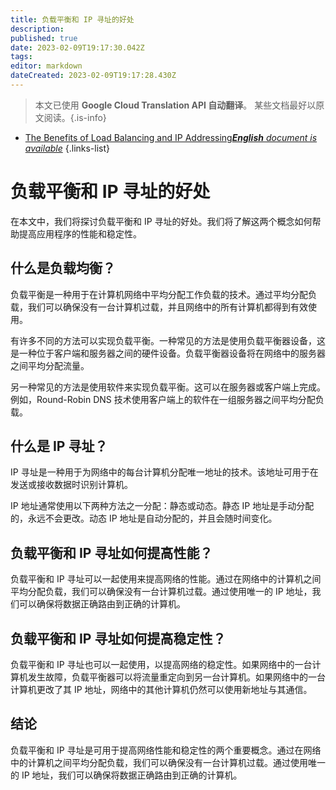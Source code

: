 ```yaml
---
title: 负载平衡和 IP 寻址的好处
description: 
published: true
date: 2023-02-09T19:17:30.042Z
tags: 
editor: markdown
dateCreated: 2023-02-09T19:17:28.430Z
---
```


> 本文已使用 **Google Cloud Translation API 自动翻译**。
某些文档最好以原文阅读。{.is-info}



- [The Benefits of Load Balancing and IP Addressing***English** document is available*](/en/Knowledge-base/Common/the-benefits-of-load-balancing-and-ip-addressing)
{.links-list}


# 负载平衡和 IP 寻址的好处

在本文中，我们将探讨负载平衡和 IP 寻址的好处。我们将了解这两个概念如何帮助提高应用程序的性能和稳定性。

## 什么是负载均衡？

负载平衡是一种用于在计算机网络中平均分配工作负载的技术。通过平均分配负载，我们可以确保没有一台计算机过载，并且网络中的所有计算机都得到有效使用。

有许多不同的方法可以实现负载平衡。一种常见的方法是使用负载平衡器设备，这是一种位于客户端和服务器之间的硬件设备。负载平衡器设备将在网络中的服务器之间平均分配流量。

另一种常见的方法是使用软件来实现负载平衡。这可以在服务器或客户端上完成。例如，Round-Robin DNS 技术使用客户端上的软件在一组服务器之间平均分配负载。

## 什么是 IP 寻址？

IP 寻址是一种用于为网络中的每台计算机分配唯一地址的技术。该地址可用于在发送或接收数据时识别计算机。

IP 地址通常使用以下两种方法之一分配：静态或动态。静态 IP 地址是手动分配的，永远不会更改。动态 IP 地址是自动分配的，并且会随时间变化。

## 负载平衡和 IP 寻址如何提高性能？

负载平衡和 IP 寻址可以一起使用来提高网络的性能。通过在网络中的计算机之间平均分配负载，我们可以确保没有一台计算机过载。通过使用唯一的 IP 地址，我们可以确保将数据正确路由到正确的计算机。

## 负载平衡和 IP 寻址如何提高稳定性？

负载平衡和 IP 寻址也可以一起使用，以提高网络的稳定性。如果网络中的一台计算机发生故障，负载平衡器可以将流量重定向到另一台计算机。如果网络中的一台计算机更改了其 IP 地址，网络中的其他计算机仍然可以使用新地址与其通信。

## 结论

负载平衡和 IP 寻址是可用于提高网络性能和稳定性的两个重要概念。通过在网络中的计算机之间平均分配负载，我们可以确保没有一台计算机过载。通过使用唯一的 IP 地址，我们可以确保将数据正确路由到正确的计算机。